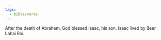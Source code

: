 ```yaml
---
tags:
  - bible/verse
---
```

After the death of Abraham, God blessed Isaac, his son. Isaac lived by Beer Lahai Roi.